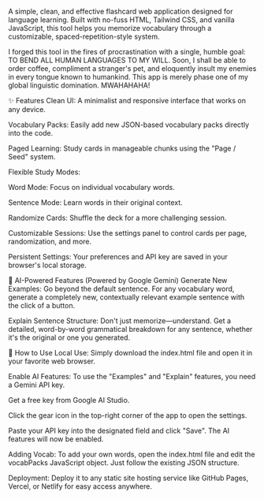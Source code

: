 A simple, clean, and effective flashcard web application designed for language learning. Built with no-fuss HTML, Tailwind CSS, and vanilla JavaScript, this tool helps you memorize vocabulary through a customizable, spaced-repetition-style system.

I forged this tool in the fires of procrastination with a single, humble goal: TO BEND ALL HUMAN LANGUAGES TO MY WILL. Soon, I shall be able to order coffee, compliment a stranger's pet, and eloquently insult my enemies in every tongue known to humankind. This app is merely phase one of my global linguistic domination. MWAHAHAHA!

✨ Features
Clean UI: A minimalist and responsive interface that works on any device.

Vocabulary Packs: Easily add new JSON-based vocabulary packs directly into the code.

Paged Learning: Study cards in manageable chunks using the "Page / Seed" system.

Flexible Study Modes:

Word Mode: Focus on individual vocabulary words.

Sentence Mode: Learn words in their original context.

Randomize Cards: Shuffle the deck for a more challenging session.

Customizable Sessions: Use the settings panel to control cards per page, randomization, and more.

Persistent Settings: Your preferences and API key are saved in your browser's local storage.

🤖 AI-Powered Features (Powered by Google Gemini)
Generate New Examples: Go beyond the default sentence. For any vocabulary word, generate a completely new, contextually relevant example sentence with the click of a button.

Explain Sentence Structure: Don't just memorize—understand. Get a detailed, word-by-word grammatical breakdown for any sentence, whether it's the original or one you generated.

🚀 How to Use
Local Use: Simply download the index.html file and open it in your favorite web browser.

Enable AI Features: To use the "Examples" and "Explain" features, you need a Gemini API key.

Get a free key from Google AI Studio.

Click the gear icon in the top-right corner of the app to open the settings.

Paste your API key into the designated field and click "Save". The AI features will now be enabled.

Adding Vocab: To add your own words, open the index.html file and edit the vocabPacks JavaScript object. Just follow the existing JSON structure.

Deployment: Deploy it to any static site hosting service like GitHub Pages, Vercel, or Netlify for easy access anywhere.